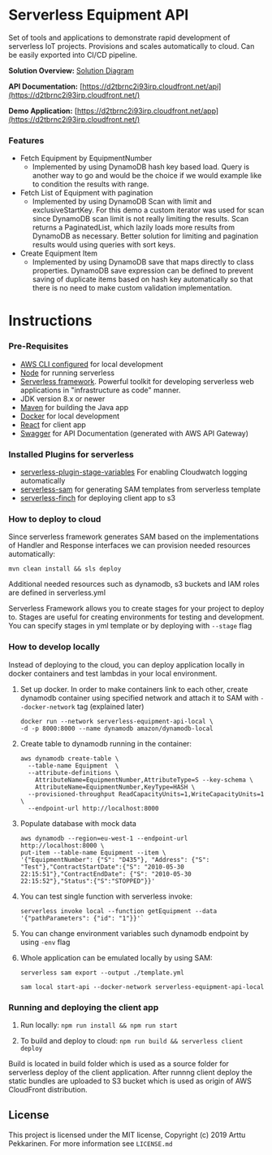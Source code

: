 Serverless Equipment API
=================================
Set of tools and applications to demonstrate rapid development of serverless IoT projects. Provisions and scales automatically to cloud. Can be easily exported into CI/CD pipeline.

**Solution Overview:** [Solution Diagram](https://s3-eu-west-1.amazonaws.com/arttu-serverless-equipment-app/Serverless-API.png)

**API Documentation:** [https://d2tbrnc2i93irp.cloudfront.net/api](https://d2tbrnc2i93irp.cloudfront.net/)

**Demo Application:** [https://d2tbrnc2i93irp.cloudfront.net/app](https://d2tbrnc2i93irp.cloudfront.net/)

### Features
* Fetch Equipment by EquipmentNumber
    * Implemented by using DynamoDB hash key based load. Query is another way to go and would be the choice if we would
    example like to condition the results with range. 
* Fetch List of Equipment with pagination
    * Implemented by using DynamoDB Scan with limit and exclusiveStartKey. 
    For this demo a custom iterator was used for scan since DynamoDB scan limit is not really 
    limiting the results. Scan returns a PaginatedList, which lazily loads more results 
    from DynamoDB as necessary. Better solution for limiting and pagination results would using queries
    with sort keys.
* Create Equipment Item
    * Implemented by using DynamoDB save that maps directly to class properties. 
    DynamoDB save expression can be defined to prevent saving of duplicate items based on hash key automatically so that 
    there is no need to make custom validation implementation.


Instructions
=================================
### Pre-Requisites
* [AWS CLI configured](https://docs.aws.amazon.com/cli/latest/userguide/cli-chap-configure.html) for local development
* [Node](https://nodejs.org/en/download/)  for running serverless
* [Serverless framework](https://serverless.com/). Powerful toolkit for developing serverless web applications in "infrastructure as code" manner.
* JDK version 8.x or newer
* [Maven](https://maven.apache.org/) for building the Java app
* [Docker]() for local development
* [React]() for client app
* [Swagger]() for API Documentation (generated with AWS API Gateway)

### Installed Plugins for serverless
* [serverless-plugin-stage-variables]() For enabling Cloudwatch logging automatically
* [serverless-sam]() for generating SAM templates from serverless template
* [serverless-finch]() for deploying client app to s3

### How to deploy to cloud
Since serverless framework generates SAM based on the implementations of Handler and Response interfaces we can provision
needed resources automatically:
```
mvn clean install && sls deploy
```

Additional needed resources such as dynamodb, s3 buckets and IAM roles are defined in serverless.yml

Serverless Framework allows you to create stages for your project to deploy to. Stages are useful for creating environments for testing and development.
You can specify stages in yml template or by deploying with `--stage` flag

### How to develop locally
Instead of deploying to the cloud, you can deploy application locally in docker containers and test lambdas in your local 
environment.

1) Set up docker. In order to make containers link to each other, create dynamodb container using specified network and attach it to SAM with `--docker-network` tag (explained later)

    ```
    docker run --network serverless-equipment-api-local \
    -d -p 8000:8000 --name dynamodb amazon/dynamodb-local
    ```

2) Create table to dynamodb running in the container:
    ```
    aws dynamodb create-table \
      --table-name Equipment  \
      --attribute-definitions \
        AttributeName=EquipmentNumber,AttributeType=S --key-schema \
        AttributeName=EquipmentNumber,KeyType=HASH \
      --provisioned-throughput ReadCapacityUnits=1,WriteCapacityUnits=1 \
      --endpoint-url http://localhost:8000
    ```

3) Populate database with mock data
    ```
    aws dynamodb --region=eu-west-1 --endpoint-url http://localhost:8000 \
    put-item --table-name Equipment --item \
    '{"EquipmentNumber": {"S": "D435"}, "Address": {"S": "Test"},"ContractStartDate":{"S": "2010-05-30 22:15:51"},"ContractEndDate": {"S": "2010-05-30 22:15:52"},"Status":{"S":"STOPPED"}}'
    ```

4) You can test single function with serverless invoke:
    ```
    serverless invoke local --function getEquipment --data '{"pathParameters": {"id": "1"}}'`
    ```
5) You can change environment variables such dynamodb endpoint by using `-env` flag

6) Whole application can be emulated locally by using SAM:
    ```
    serverless sam export --output ./template.yml
    ```
    
    ```
    sam local start-api --docker-network serverless-equipment-api-local
    ```
    
### Running and deploying the client app

1) Run locally:  ```npm run install && npm run start```

2) To build and deploy to cloud: ```npm run build && serverless client deploy```

Build is located in build folder which is used as a source folder for serverless deploy of the client application. After runnng client deploy the static bundles are uploaded to S3 bucket which is used as origin of AWS CloudFront distribution.
## License
This project is licensed under the MIT license, Copyright (c) 2019 Arttu Pekkarinen. For more information see `LICENSE.md`